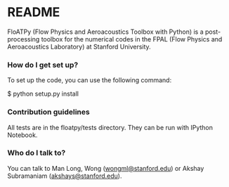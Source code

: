 # README #

FloATPy (Flow Physics and Aeroacoustics Toolbox with Python) is a post-processing toolbox for the numerical codes in the FPAL (Flow Physics and Aeroacoustics Laboratory) at Stanford University.

### How do I get set up? ###

To set up the code, you can use the following command:

$ python setup.py install

### Contribution guidelines ###

All tests are in the floatpy/tests directory. They can be run with IPython Notebook.

### Who do I talk to? ###

You can talk to Man Long, Wong (wongml@stanford.edu) or Akshay Subramaniam (akshays@stanford.edu).
